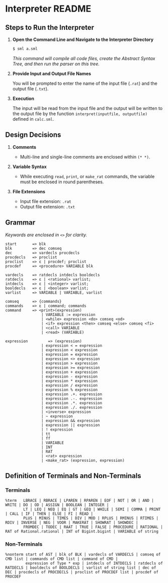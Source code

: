 # Interpreter README

## Steps to Run the Interpreter

1. **Open the Command Line and Navigate to the Interpreter Directory**

    ```bash
    $ sml a.sml
    ```

    *This command will compile all code files, create the Abstract Syntax Tree, and then run the parser on this tree.*

2. **Provide Input and Output File Names**

    You will be prompted to enter the name of the input file (`.rat`) and the output file (`.txt`).

3. **Execution**

    The input will be read from the input file and the output will be written to the output file by the function `interpret(inputfile, outputfile)` defined in `calc.sml`.

## Design Decisions

1. **Comments**
    - Multi-line and single-line comments are enclosed within `(* *)`.

2. **Variable Syntax**
    - While executing `read`, `print`, or `make_rat` commands, the variable must be enclosed in round parentheses.

3. **File Extensions**
    - Input file extension: `.rat`
    - Output file extension: `.txt`

## Grammar

*Keywords are enclosed in `<>` for clarity.*

```plaintext
start       => blk 
blk         => dec comseq
dec         => vardecls procdecls
procdecls   => proclist
proclist    => ε | procdef; proclist
procdef     => <procedure> VARIABLE blk 

vardecls    => ratdecls intdecls booldecls 
ratdecls    => ε | <rational> varlist; 
intdecls    => ε | <integer> varlist; 
booldecls   => ε | <boolean> varlist; 
varlist     => VARIABLE | VARIABLE, varlist  

comseq      => {commands} 
commands    => ε | command; commands 
command     => <print>(expression)  
                | VARIABLE := expression 
                | <while> expression <do> comseq <od>
                | <if> expression <then> comseq <else> comseq <fi>
                | <call> VARIABLE 
                | <read> (VARIABLE) 

expression         => (expression)
                | expression < = expression 
                | expression < expression
                | expression = expression 
                | expression <> expression
                | expression > expression 
                | expression >= expression 
                | expression + expression 
                | expression - expression
                | expression * expression  
                | expression / expression
                | expression % expression
                | expression .+. expression
                | expression .-. expression
                | expression .*. expression 
                | expression ./. expression
                | <inverse> expression
                | ~ expression
                | expression && expression
                | expression || expression 
                | ! expression 
                | tt 
                | ff  
                | VARIABLE          
                | INT
                | RAT
                | <rat> expression 
                | <make_rat> (expression, expression)
```

## Definition of Terminals and Non-Terminals

### Terminals

```plaintext
%term   LBRACE | RBRACE | LPAREN | RPAREN | EOF | NOT | OR | AND | WRITE | DO | OD | ASSIGN | BOOLEAN | INTEGER |
        LT | LEQ | NEQ | EQ | GT | GEQ | WHILE | SEMI | COMMA | PRINT | CALL | IF | THEN | ELSE | FI | READ |
        PLUS | MINUS | TIMES | DIV | MOD | RPLUS | RMINUS | RTIMES | RDIV | INVERSE | NEG | VOOR | MAKERAT | SHOWRAT | SHOWDEC |
        FROMDEC | TODEC | RAAT | TRUE | FALSE | PROCEDURE | RATIONAL | RAT of Rational.rational | INT of Bigint.bigint | VARIABLE of string
```

### Non-Terminals

```plaintext  ← (Added this line to open the code block)
%nonterm start of AST | blk of BLK | vardecls of VARDECLS | comseq of CMD list | commands of CMD list | command of CMD |
         expression of Type * exp | intdecls of INTDECLS | ratdecls of RATDECLS | booldecls of BOOLDECLS | varlist of string list | dec of DEC | procdecls of PROCDECLS | proclist of PROCDEF list | procdef of PROCDEF
``` 

